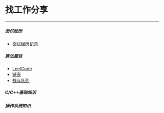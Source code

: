 找工作分享
====
- - -

##### 面试经历
+ [面试经历记录](./面试/面试经历记录.md)

##### 算法题目
+ [LeetCode](./算法/LeetCode/README.md)
+ [链表](./算法/链表/README.md)
+ [栈与队列](./算法/栈与队列/README.md)

##### C/C++基础知识


##### 操作系统知识